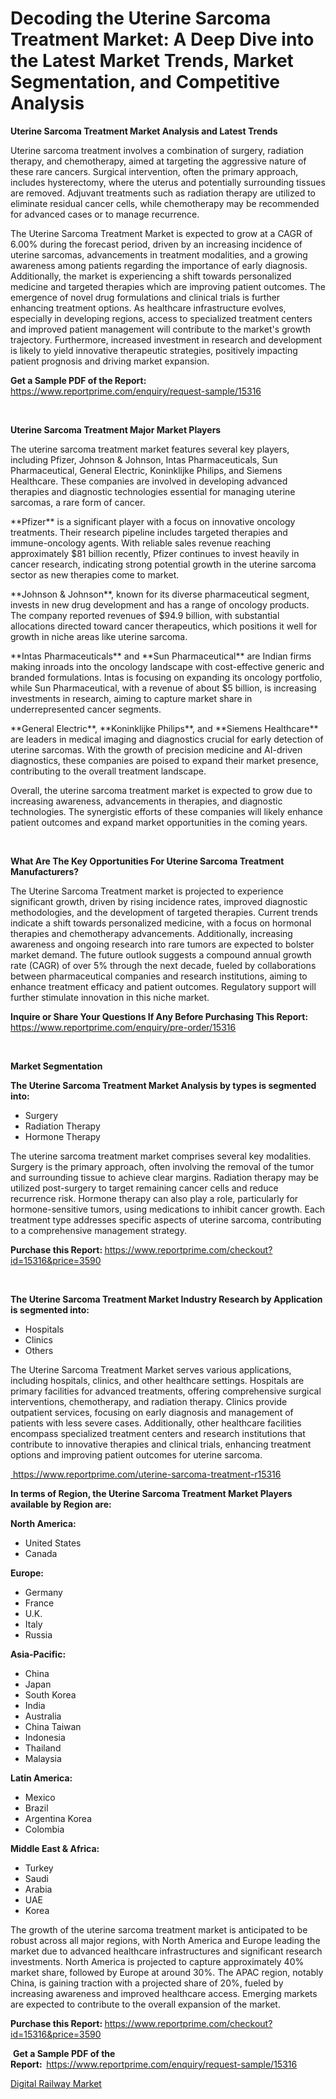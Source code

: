 <p><h1>Decoding the Uterine Sarcoma Treatment Market: A Deep Dive into the Latest Market Trends, Market Segmentation, and Competitive Analysis</h1></p><p><strong>Uterine Sarcoma Treatment Market Analysis and Latest Trends</strong></p>
<p><p>Uterine sarcoma treatment involves a combination of surgery, radiation therapy, and chemotherapy, aimed at targeting the aggressive nature of these rare cancers. Surgical intervention, often the primary approach, includes hysterectomy, where the uterus and potentially surrounding tissues are removed. Adjuvant treatments such as radiation therapy are utilized to eliminate residual cancer cells, while chemotherapy may be recommended for advanced cases or to manage recurrence.</p><p>The Uterine Sarcoma Treatment Market is expected to grow at a CAGR of 6.00% during the forecast period, driven by an increasing incidence of uterine sarcomas, advancements in treatment modalities, and a growing awareness among patients regarding the importance of early diagnosis. Additionally, the market is experiencing a shift towards personalized medicine and targeted therapies which are improving patient outcomes. The emergence of novel drug formulations and clinical trials is further enhancing treatment options. As healthcare infrastructure evolves, especially in developing regions, access to specialized treatment centers and improved patient management will contribute to the market's growth trajectory. Furthermore, increased investment in research and development is likely to yield innovative therapeutic strategies, positively impacting patient prognosis and driving market expansion.</p></p>
<p><strong>Get a Sample PDF of the Report:&nbsp;</strong> <a href="https://www.reportprime.com/enquiry/request-sample/15316?utm_campaign=2631&utm_medium=2&utm_source=Github&utm_content=ia&utm_term=20032025&utm_id=uterine-sarcoma-treatment">https://www.reportprime.com/enquiry/request-sample/15316</a></p>
<p>&nbsp;</p>
<p><strong>Uterine Sarcoma Treatment Major Market Players</strong></p>
<p><p>The uterine sarcoma treatment market features several key players, including Pfizer, Johnson & Johnson, Intas Pharmaceuticals, Sun Pharmaceutical, General Electric, Koninklijke Philips, and Siemens Healthcare. These companies are involved in developing advanced therapies and diagnostic technologies essential for managing uterine sarcomas, a rare form of cancer.</p><p>**Pfizer** is a significant player with a focus on innovative oncology treatments. Their research pipeline includes targeted therapies and immune-oncology agents. With reliable sales revenue reaching approximately $81 billion recently, Pfizer continues to invest heavily in cancer research, indicating strong potential growth in the uterine sarcoma sector as new therapies come to market.</p><p>**Johnson & Johnson**, known for its diverse pharmaceutical segment, invests in new drug development and has a range of oncology products. The company reported revenues of $94.9 billion, with substantial allocations directed toward cancer therapeutics, which positions it well for growth in niche areas like uterine sarcoma.</p><p>**Intas Pharmaceuticals** and **Sun Pharmaceutical** are Indian firms making inroads into the oncology landscape with cost-effective generic and branded formulations. Intas is focusing on expanding its oncology portfolio, while Sun Pharmaceutical, with a revenue of about $5 billion, is increasing investments in research, aiming to capture market share in underrepresented cancer segments.</p><p>**General Electric**, **Koninklijke Philips**, and **Siemens Healthcare** are leaders in medical imaging and diagnostics crucial for early detection of uterine sarcomas. With the growth of precision medicine and AI-driven diagnostics, these companies are poised to expand their market presence, contributing to the overall treatment landscape.</p><p>Overall, the uterine sarcoma treatment market is expected to grow due to increasing awareness, advancements in therapies, and diagnostic technologies. The synergistic efforts of these companies will likely enhance patient outcomes and expand market opportunities in the coming years.</p></p>
<p>&nbsp;</p>
<p><strong>What Are The Key Opportunities For Uterine Sarcoma Treatment Manufacturers?</strong></p>
<p><p>The Uterine Sarcoma Treatment market is projected to experience significant growth, driven by rising incidence rates, improved diagnostic methodologies, and the development of targeted therapies. Current trends indicate a shift towards personalized medicine, with a focus on hormonal therapies and chemotherapy advancements. Additionally, increasing awareness and ongoing research into rare tumors are expected to bolster market demand. The future outlook suggests a compound annual growth rate (CAGR) of over 5% through the next decade, fueled by collaborations between pharmaceutical companies and research institutions, aiming to enhance treatment efficacy and patient outcomes. Regulatory support will further stimulate innovation in this niche market.</p></p>
<p><strong>Inquire or Share Your Questions If Any Before Purchasing This Report:</strong> <a href="https://www.reportprime.com/enquiry/pre-order/15316?utm_campaign=2631&utm_medium=2&utm_source=Github&utm_content=ia&utm_term=20032025&utm_id=uterine-sarcoma-treatment">https://www.reportprime.com/enquiry/pre-order/15316</a></p>
<p>&nbsp;</p>
<p><strong>Market Segmentation</strong></p>
<p><strong>The Uterine Sarcoma Treatment Market Analysis by types is segmented into:</strong></p>
<p><ul><li>Surgery</li><li>Radiation Therapy</li><li>Hormone Therapy</li></ul></p>
<p><p>The uterine sarcoma treatment market comprises several key modalities. Surgery is the primary approach, often involving the removal of the tumor and surrounding tissue to achieve clear margins. Radiation therapy may be utilized post-surgery to target remaining cancer cells and reduce recurrence risk. Hormone therapy can also play a role, particularly for hormone-sensitive tumors, using medications to inhibit cancer growth. Each treatment type addresses specific aspects of uterine sarcoma, contributing to a comprehensive management strategy.</p></p>
<p><strong>Purchase this Report:&nbsp;</strong><a href="https://www.reportprime.com/checkout?id=15316&price=3590&utm_campaign=2631&utm_medium=2&utm_source=Github&utm_content=ia&utm_term=20032025&utm_id=uterine-sarcoma-treatment">https://www.reportprime.com/checkout?id=15316&price=3590</a></p>
<p>&nbsp;</p>
<p><strong>The Uterine Sarcoma Treatment Market Industry Research by Application is segmented into:</strong></p>
<p><ul><li>Hospitals</li><li>Clinics</li><li>Others</li></ul></p>
<p><p>The Uterine Sarcoma Treatment Market serves various applications, including hospitals, clinics, and other healthcare settings. Hospitals are primary facilities for advanced treatments, offering comprehensive surgical interventions, chemotherapy, and radiation therapy. Clinics provide outpatient services, focusing on early diagnosis and management of patients with less severe cases. Additionally, other healthcare facilities encompass specialized treatment centers and research institutions that contribute to innovative therapies and clinical trials, enhancing treatment options and improving patient outcomes for uterine sarcoma.</p></p>
<p><a href="https://www.reportprime.com/uterine-sarcoma-treatment-r15316?utm_campaign=2631&utm_medium=2&utm_source=Github&utm_content=ia&utm_term=20032025&utm_id=uterine-sarcoma-treatment">&nbsp;https://www.reportprime.com/uterine-sarcoma-treatment-r15316</a></p>
<p><strong>In terms of Region, the Uterine Sarcoma Treatment Market Players available by Region are:</strong></p>
<p>
    <p> <strong> North America: </strong>
        <ul>
            <li>United States</li>
            <li>Canada</li>
        </ul>
        </p> 
    <p> <strong> Europe: </strong>
        <ul>
            <li>Germany</li>
            <li>France</li>
            <li>U.K.</li>
            <li>Italy</li>
            <li>Russia</li>
        </ul>
        </p> 
    <p> <strong> Asia-Pacific: </strong>
        <ul>
            <li>China</li>
            <li>Japan</li>
            <li>South Korea</li>
            <li>India</li>
            <li>Australia</li>
            <li>China Taiwan</li>
            <li>Indonesia</li>
            <li>Thailand</li>
            <li>Malaysia</li>
        </ul>
        </p> 
    <p> <strong> Latin America: </strong>
        <ul>
            <li>Mexico</li>
            <li>Brazil</li>
            <li>Argentina Korea</li>
            <li>Colombia</li>
        </ul>
        </p> 
    <p> <strong> Middle East & Africa: </strong>
        <ul>
            <li>Turkey</li>
            <li>Saudi</li>
            <li>Arabia</li>
            <li>UAE</li>
            <li>Korea</li>
        </ul>
    </p>
    </p>
<p><p>The growth of the uterine sarcoma treatment market is anticipated to be robust across all major regions, with North America and Europe leading the market due to advanced healthcare infrastructures and significant research investments. North America is projected to capture approximately 40% market share, followed by Europe at around 30%. The APAC region, notably China, is gaining traction with a projected share of 20%, fueled by increasing awareness and improved healthcare access. Emerging markets are expected to contribute to the overall expansion of the market.</p></p>
<p><strong>Purchase this Report: </strong><a href="https://www.reportprime.com/checkout?id=15316&price=3590&utm_campaign=2631&utm_medium=2&utm_source=Github&utm_content=ia&utm_term=20032025&utm_id=uterine-sarcoma-treatment">https://www.reportprime.com/checkout?id=15316&price=3590</a></p>
<p>&nbsp;<strong>Get a Sample PDF of the Report:&nbsp;&nbsp;</strong><a href="https://www.reportprime.com/enquiry/request-sample/15316?utm_campaign=2631&utm_medium=2&utm_source=Github&utm_content=ia&utm_term=20032025&utm_id=uterine-sarcoma-treatment">https://www.reportprime.com/enquiry/request-sample/15316</a></p>
<p><strong></strong></p>
<p><p><a href="https://github.com/cernkomlkawi/Market-Research-Report-List-1/blob/main/digital-railway-market.md?utm_campaign=2631&utm_medium=2&utm_source=Github&utm_content=ia&utm_term=20032025&utm_id=uterine-sarcoma-treatment">Digital Railway Market</a></p></p>